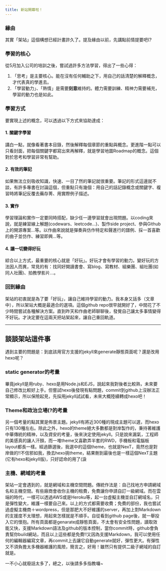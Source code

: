 ```yaml
---
title: 新站開幕啦！
---
```


### 緣由

其實「架站」這個構想已經計畫許久了。提及緣由以前，先講點前情提要吧(?

<!-- truncate -->
### 學習的核心

從5月加入公司的培訓之後，嘗試過許多方法學習，得出了一些心得：
1. 「思考」是主要核心。能在沒有任何輔助之下，用自己的話清楚的解釋概念，才代表真的學進去。
2. 「學習動力」、「熱情」是需要**刻意**維持的。體力需要訓練、精神力需要補充，學習的動力也是如此。


### 學習方式

要實現上述的概念，可以透過以下方式來協助達成：

#### 1. 關鍵字學習
講白一點，就像看著書本目錄，然後解釋每個章節的重點與概念。更進階一點可以只看封面，把每個關鍵字都寫出來再解釋，就是學習地圖Roadmap的概念。這個對於思考和學習非常有幫助。

#### 2. 有效的筆記
如果無法立刻吸收知識，快速、一目了然的筆記就很重要。筆記的形式這邊就不談，有許多專書在討論這個，但重點只有幾個：用自己的話記錄概念或關鍵字、複習時將筆記反覆去蕪存菁、用實際例子描述。

#### 3. 實作
學習理論和實作一定要同時搭配，缺少任一邊學習就會出現問題。以coding來說，就是練習線上解題(codewars、leetcode...)、製作side project、參與Github上的開源專案...等。以作曲來說就是彈奏與仿作特定和聲進行的譜例、採一首喜歡的曲子並仿作、練習即興...等。

#### 4. 讓一切變得好玩
綜合以上方式，最重要的核心就是「好玩」。好玩才會有學習的動力。變好玩的方法因人而異，常見的有：找同好開讀書會、寫blog、寫教材、組樂團、組社團(如同人社團)、拍教學影片...。


### 回到緣由

架站的初衷就是為了要「好玩」，讓自己維持學習的動力。我本身又話多（文章中），所以架站大概是最適合的選項。這個github repo很早就開好了，中間花了不少時間嘗試各種解決方案。直到昨天和作曲老師聊聊後，發覺自己讓太多事情變得不好玩。才決定要在這兩天把站架起來，讓自己重回軌道。

-----

## 談談架站這件事

遇到主要的問題是：到底該用官方支援的jekyll來generate靜態頁面呢？還是改用hexo呢？


### static generator的考量

畢竟jekyll是用ruby、hexo是用Node.js和EJS，說起來我對後者比較熟，未來要自己修改比較好上手。但嘗試hexo後發現有點問題，commit到github上沒辦法正常顯示，所以保險起見，先採用jekyll試試看，未來大概陸續轉成hexo吧！

### Theme和政治立場(?的考量

另一個考量的點其實是佈景主題。jekyll有將近300種的現成主題可以選，而hexo只有130種左右。除此之外，hexo的theme絕大多數都是對岸製作的，秉持著維護中華傳統的精神，以及資安的考量，後來決定使用jekyll。只是說來漏氣，工程師的美感真的讓人汗顏，而一堆theme又喜歡弄半套的RWD，手機板和電腦板layout都長一樣。經過篩選後，我選中的這個theme，也就是NexT，竟然也是對岸做的!!不信邪如我，換去hexo挑theme，結果刪到最後也是一樣這個NexT主題(它有hexo和jekyll版)，只好認命的用了(淚

### 主機、網域的考量

架站一定會遇到的，就是網域和主機空間問題。傳統作法是：自己找地方申請網域名和主機空間。有些廠商會收你主機的租費，免費讓你申請自訂一級網域。而在雲端的時代，一樣可以透過AWS或是Heroku等，起一台虛擬主機並自訂網域名，只是彈性變大，維護一樣要自己來。以上的方式都需要收費；免費的部份，我也嘗試過虛擬主機商＋wordpress，但是那肥大不好維護的server，再加上對Markdown的支援度不太理想，用起來怎樣就是不順手。自從看到github page後，就一舉投入它的懷抱。所有頁面都是genarate成靜態頁面，不太會有安全性問題，讀取效能又快，支援Markdown語法及github的版本控制，當你commit時，github會負責幫你build網站，而且以上這些都是免費!!又因為支援Markdown，我可以使用任何的編輯器編寫文章，再commit上去讓它自動generate就好，彈性更大。有彈性又不須負擔太多機器維護的風險，簡言之，好用！雖然只有提供二級子網域的自訂就是。



一不小心就廢話太多了，總之，以後請多多指教囉~
<!--stackedit_data:
eyJoaXN0b3J5IjpbMTgwNzg1OTMyMV19
-->